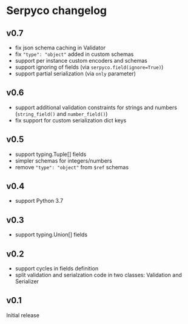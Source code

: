 # Serpyco changelog

## v0.7

- fix json schema caching in Validator
- fix `"type": "object"` added in custom schemas
- support per instance custom encoders and schemas
- support ignoring of fields (via `serpyco.field(ignore=True)`)
- support partial serialization (via `only` parameter)

## v0.6

- support additional validation constraints for strings and numbers (`string_field()` and `number_field()`)
- fix support for custom serialization dict keys

## v0.5

- support typing.Tuple[] fields
- simpler schemas for integers/numbers
- remove `"type": "object"` from `$ref` schemas

## v0.4

- support Python 3.7

## v0.3

- support typing.Union[] fields

## v0.2

- support cycles in fields definition
- split validation and serialzation code in two classes: Validation and Serializer

## v0.1

Initial release